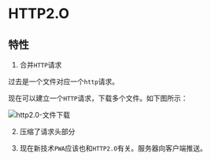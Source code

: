 # HTTP2.O

## 特性

1. 合并`HTTP`请求

过去是一个文件对应一个`http`请求。

现在可以建立一个`HTTP`请求，下载多个文件。如下图所示：

![http2.0-文件下载]()

2. 压缩了请求头部分

3. 现在新技术`PWA`应该也和`HTTP2.O`有关。服务器向客户端推送。
